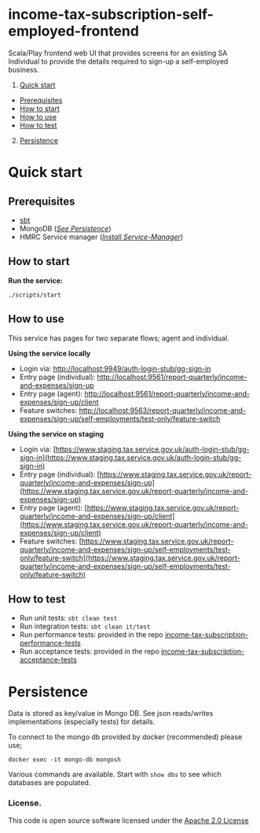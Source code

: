 
# income-tax-subscription-self-employed-frontend

Scala/Play frontend web UI that provides screens for an existing SA Individual to provide the details required to sign-up a self-employed business.

1. [Quick start](#Quick-start)
- [Prerequisites](#Prerequisites)
- [How to start](#How-to-start)
- [How to use](#How-to-use)
- [How to test](#How-to-test)
2. [Persistence](#Persistence)

# Quick start

## Prerequisites

* [sbt](http://www.scala-sbt.org/)
* MongoDB (*[See Persistence](#Persistence)*)
* HMRC Service manager (*[Install Service-Manager](https://github.com/hmrc/service-manager/wiki/Install#install-service-manager)*)

## How to start

**Run the service:**
```
./scripts/start
```
   
## How to use
  
   This service has pages for two separate flows; agent and individual.

   **Using the service locally**

* Login via: [http://localhost:9949/auth-login-stub/gg-sign-in](http://localhost:9949/auth-login-stub/gg-sign-in)
* Entry page (individual): [http://localhost:9561/report-quarterly/income-and-expenses/sign-up](http://localhost:9561/report-quarterly/income-and-expenses/sign-up)
* Entry page (agent): [http://localhost:9561/report-quarterly/income-and-expenses/sign-up/client](http://localhost:9561/report-quarterly/income-and-expenses/sign-up/client)
* Feature switches: [http://localhost:9563/report-quarterly/income-and-expenses/sign-up/self-employments/test-only/feature-switch](http://localhost:9563/report-quarterly/income-and-expenses/sign-up/self-employments/test-only/feature-switch)

  
**Using the service on staging**

* Login via: [https://www.staging.tax.service.gov.uk/auth-login-stub/gg-sign-in](https://www.staging.tax.service.gov.uk/auth-login-stub/gg-sign-in)
* Entry page (individual): [https://www.staging.tax.service.gov.uk/report-quarterly/income-and-expenses/sign-up](https://www.staging.tax.service.gov.uk/report-quarterly/income-and-expenses/sign-up)
* Entry page (agent): [https://www.staging.tax.service.gov.uk/report-quarterly/income-and-expenses/sign-up/client](https://www.staging.tax.service.gov.uk/report-quarterly/income-and-expenses/sign-up/client)
* Feature switches: [https://www.staging.tax.service.gov.uk/report-quarterly/income-and-expenses/sign-up/self-employments/test-only/feature-switch](https://www.staging.tax.service.gov.uk/report-quarterly/income-and-expenses/sign-up/self-employments/test-only/feature-switch)


## How to test

* Run unit tests: `sbt clean test`
* Run integration tests: `sbt clean it/test`
* Run performance tests: provided in the repo [income-tax-subscription-performance-tests](https://github.com/hmrc/income-tax-subscription-performance-tests)
* Run acceptance tests: provided in the repo [income-tax-subscription-acceptance-tests](https://github.com/hmrc/income-tax-subscription-acceptance-tests)

# Persistence

Data is stored as key/value in Mongo DB. See json reads/writes implementations (especially tests) for details.

To connect to the mongo db provided by docker (recommended) please use;

```
docker exec -it mongo-db mongosh
```

Various commands are available.  Start with `show dbs` to see which databases are populated.

### License.

This code is open source software licensed under the [Apache 2.0 License]("http://www.apache.org/licenses/LICENSE-2.0.html")


